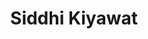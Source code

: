 ---
author-id: ug-2022-siddhi
title: Siddhi Kiyawat
bio-small: "Siddhi is a 2021 batch student of Government Medical College, Ratlam."
bio-large: 
avatar: assets/images/f.svg
twitter:
instagram:
---